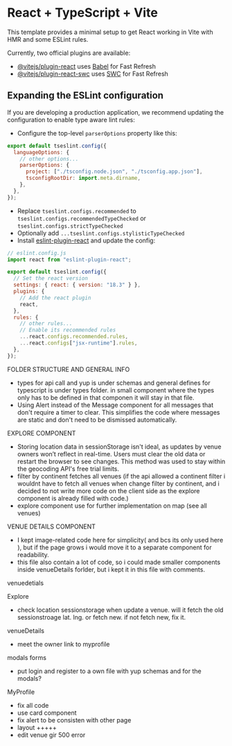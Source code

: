 # React + TypeScript + Vite

This template provides a minimal setup to get React working in Vite with HMR and some ESLint rules.

Currently, two official plugins are available:

- [@vitejs/plugin-react](https://github.com/vitejs/vite-plugin-react/blob/main/packages/plugin-react/README.md) uses [Babel](https://babeljs.io/) for Fast Refresh
- [@vitejs/plugin-react-swc](https://github.com/vitejs/vite-plugin-react-swc) uses [SWC](https://swc.rs/) for Fast Refresh

## Expanding the ESLint configuration

If you are developing a production application, we recommend updating the configuration to enable type aware lint rules:

- Configure the top-level `parserOptions` property like this:

```js
export default tseslint.config({
  languageOptions: {
    // other options...
    parserOptions: {
      project: ["./tsconfig.node.json", "./tsconfig.app.json"],
      tsconfigRootDir: import.meta.dirname,
    },
  },
});
```

- Replace `tseslint.configs.recommended` to `tseslint.configs.recommendedTypeChecked` or `tseslint.configs.strictTypeChecked`
- Optionally add `...tseslint.configs.stylisticTypeChecked`
- Install [eslint-plugin-react](https://github.com/jsx-eslint/eslint-plugin-react) and update the config:

```js
// eslint.config.js
import react from "eslint-plugin-react";

export default tseslint.config({
  // Set the react version
  settings: { react: { version: "18.3" } },
  plugins: {
    // Add the react plugin
    react,
  },
  rules: {
    // other rules...
    // Enable its recommended rules
    ...react.configs.recommended.rules,
    ...react.configs["jsx-runtime"].rules,
  },
});
```

FOLDER STRUCTURE AND GENERAL INFO

- types for api call and yup is under schemas and general defines for typescript is under types folder. in small component where the types only has to be defined in that componen it will stay in that file.
- Using Alert instead of the Message component for all messages that don't require a timer to clear. This simplifies the code where messages are static and don't need to be dismissed automatically.

EXPLORE COMPONENT
- Storing location data in sessionStorage isn't ideal, as updates by venue owners won’t reflect in real-time. Users must clear the old data or restart the browser to see changes. This method was used to stay within the geocoding API's free trial limits.
- filter by continent fetches all venues (if the api allowed a continent filter i wouldnt have to fetch all venues when change filter by continent, and i decided to not write more code on the client side as the explore component is already filled with code.)
- explore component use <Googlemaps> for further implementation on map (see all venues)

VENUE DETAILS COMPONENT

- I kept image-related code here for simplicity( and bcs its only used here ), but if the page grows i would move it to a separate component for readability. 
- this file also contain a lot of code, so i could made smaller components inside venueDetails forlder, but i kept it in this file with comments.







venuedetials



Explore 
- check location sessionstorage when update a venue. will it fetch the old sessionstroage lat. lng. or fetch new. if not fetch new, fix it. 

venueDetails 
- meet the owner link to myprofile

modals forms 
- put login and register to a own file with yup schemas and for the modals?

MyProfile
- fix all code
- use card component
- fix alert to be consisten with other page
- layout +++++
- edit venue gir 500 error